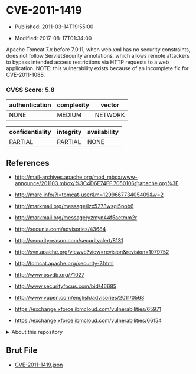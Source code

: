 # CVE-2011-1419

- Published: 2011-03-14T19:55:00

- Modified: 2017-08-17T01:34:00

Apache Tomcat 7.x before 7.0.11, when web.xml has no security constraints, does not follow ServletSecurity annotations, which allows remote attackers to bypass intended access restrictions via HTTP requests to a web application.  NOTE: this vulnerability exists because of an incomplete fix for CVE-2011-1088.

### CVSS Score: **5.8**

| authentication | complexity | vector |
| --- | --- | --- |
| NONE | MEDIUM | NETWORK |

| confidentiality | integrity | availability |
| --- | --- | --- |
| PARTIAL | PARTIAL | NONE |

## References

* http://mail-archives.apache.org/mod_mbox/www-announce/201103.mbox/%3C4D6E74FF.7050106@apache.org%3E

* http://marc.info/?l=tomcat-user&m=129966773405409&w=2

* http://markmail.org/message/lzx5273wsgl5pob6

* http://markmail.org/message/yzmyn44f5aetmm2r

* http://secunia.com/advisories/43684

* http://securityreason.com/securityalert/8131

* http://svn.apache.org/viewvc?view=revision&revision=1079752

* http://tomcat.apache.org/security-7.html

* http://www.osvdb.org/71027

* http://www.securityfocus.com/bid/46685

* http://www.vupen.com/english/advisories/2011/0563

* https://exchange.xforce.ibmcloud.com/vulnerabilities/65971

* https://exchange.xforce.ibmcloud.com/vulnerabilities/66154

<details>
<summary>About this repository</summary> 

  This repository is part of the project [Live Hack CVE](https://github.com/Live-Hack-CVE). Main website can be found [www.live-hack.org](https://www.live-hack.org) 
  
  Made by [Sn0wAlice](https://github.com/Sn0wAlice) for the people that care about security and need to have a feed of the latest CVEs. Hope you enjoy it, don't forget to star the repo and follow me on [Twitter](https://twitter.com/Sn0wAlice) and [Github](https://github.com/Sn0wAlice). And that is my [personnal website](https://www.alice-snow.me/)

  - [Home Page](https://github.com/Live-Hack-CVE)
  - [Framework](https://github.com/Live-Hack-CVE/cve-framework)
  - [CVE database](https://github.com/Live-Hack-CVE/full_database)
  - [Changelog](https://github.com/Live-Hack-CVE/Changelog)
</details>

## Brut File

* [CVE-2011-1419.json](https://raw.githubusercontent.com/Live-Hack-CVE/full_database/main/cves/2011/CVE-2011-1419.json)

